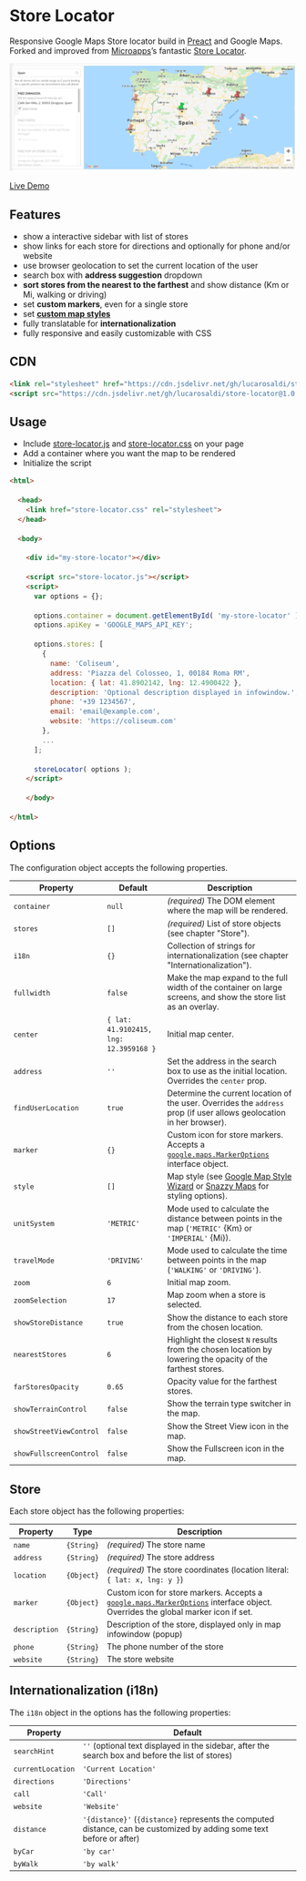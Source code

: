 # Store Locator

Responsive Google Maps Store locator build in [Preact](https://preactjs.com/) and Google Maps. Forked and improved from [Microapps](https://microapps.com/)’s fantastic [Store Locator](https://github.com/microapps/store-locator).

![Gif](docs/demo.gif?raw=true)

[Live Demo](https://lucarosaldi.github.io/store-locator/)



## Features

- show a interactive sidebar with list of stores
- show links for each store for directions and optionally for phone and/or website
- use browser geolocation to set the current location of the user
- search box with **address suggestion** dropdown
- **sort stores from the nearest to the farthest** and show distance (Km or Mi, walking or driving)
- set **custom markers**, even for a single store
- set **[custom map styles](https://mapstyle.withgoogle.com/)**
- fully translatable for **internationalization**
- fully responsive and easily customizable with CSS



## CDN

```html
<link rel="stylesheet" href="https://cdn.jsdelivr.net/gh/lucarosaldi/store-locator@1.0.0/dist/store-locator.css">
<script src="https://cdn.jsdelivr.net/gh/lucarosaldi/store-locator@1.0.0/dist/store-locator.js"></script>
```



## Usage

- Include [store-locator.js](/dist/store-locator.js?raw=true) and [store-locator.css](/dist/store-locator.css?raw=true) on your page
- Add a container where you want the map to be rendered
- Initialize the script


```html
<html>
  
  <head>
    <link href="store-locator.css" rel="stylesheet">
  </head>

  <body>
  
    <div id="my-store-locator"></div>

    <script src="store-locator.js"></script>
    <script>
      var options = {};

      options.container = document.getElementById( 'my-store-locator' );
      options.apiKey = 'GOOGLE_MAPS_API_KEY';

      options.stores: [
        {
          name: 'Coliseum',
          address: 'Piazza del Colosseo, 1, 00184 Roma RM',
          location: { lat: 41.8902142, lng: 12.4900422 },
          description: 'Optional description displayed in infowindow.',
          phone: '+39 1234567',
          email: 'email@example.com',
          website: 'https://coliseum.com'
        },
        ...
      ];

      storeLocator( options );
    </script>

	</body>

</html>
```



## Options

The configuration object accepts the following properties.

| Property                | Default                                | Description                                                  |
| ----------------------- | -------------------------------------- | ------------------------------------------------------------ |
| `container`             | `null`                                 | *(required)* The DOM element where the map will be rendered. |
| `stores`                | `[]`                                   | *(required)* List of store objects (see chapter "Store").    |
| `i18n`                  | `{}`                                   | Collection of strings for internationalization (see chapter "Internationalization"). |
| `fullwidth`             | `false`                                | Make the map expand to the full width of the container on large screens, and show the store list as an overlay. |
| `center`                | `{ lat: 41.9102415, lng: 12.3959168 }` | Initial map center.                                          |
| `address`               | `''`                                   | Set the address in the search box to use as the initial location. Overrides the `center` prop. |
| `findUserLocation`      | `true`                                 | Determine the current location of the user. Overrides the `address` prop (if user allows geolocation in her browser). |
| `marker`                | `{}`                                   | Custom icon for store markers. Accepts a [`google.maps.MarkerOptions`](https://developers.google.com/maps/documentation/javascript/reference/marker#MarkerOptions) interface object. |
| `style`                 | `[]`                                   | Map style (see [Google Map Style Wizard](https://mapstyle.withgoogle.com/) or [Snazzy Maps](https://snazzymaps.com/) for styling options). |
| `unitSystem`            | `'METRIC'`                             | Mode used to calculate the distance between points in the map (`'METRIC'` {Km} or `'IMPERIAL'` {Mi}). |
| `travelMode`            | `'DRIVING'`                            | Mode used to calculate the time between points in the map (`'WALKING'` or `'DRIVING'`). |
| `zoom`                  | `6`                                    | Initial map zoom.                                            |
| `zoomSelection`         | `17`                                   | Map zoom when a store is selected.                           |
| `showStoreDistance`     | `true`                                 | Show the distance to each store from the chosen location.    |
| `nearestStores`         | `6`                                    | Highlight the closest `N` results from the chosen location by lowering the opacity of the farthest stores. |
| `farStoresOpacity`      | `0.65`                                 | Opacity value for the farthest stores.                       |
| `showTerrainControl`    | `false`                                | Show the terrain type switcher in the map.                   |
| `showStreetViewControl` | `false`                                | Show the Street View icon in the map.                        |
| `showFullscreenControl` | `false`                                | Show the Fullscreen icon in the map.                         |



## Store

Each store object has the following properties:

| Property      | Type       | Description                                                  |
| ------------- | ---------- | ------------------------------------------------------------ |
| `name`        | `{String}` | *(required)* The store name                                  |
| `address`     | `{String}` | *(required)* The store address                               |
| `location`    | `{Object}` | *(required)* The store coordinates (location literal: `{ lat: x, lng: y }`) |
| `marker`      | `{Object}` | Custom icon for store markers. Accepts a [`google.maps.MarkerOptions`](https://developers.google.com/maps/documentation/javascript/reference/marker#MarkerOptions) interface object. Overrides the global marker icon if set. |
| `description` | `{String}` | Description of the store, displayed only in map infowindow (popup) |
| `phone`       | `{String}` | The phone number of the store                                |
| `website`     | `{String}` | The store website                                            |



## Internationalization (i18n)

The `i18n` object in the options has the following properties:

| Property          | Default                                                      |
| ----------------- | ------------------------------------------------------------ |
| `searchHint`      | `''` (optional text displayed in the sidebar, after the search box and before the list of stores) |
| `currentLocation` | `'Current Location'`                                         |
| `directions`      | `'Directions'`                                               |
| `call`            | `'Call'`                                                     |
| `website`         | `'Website'`                                                  |
| `distance`        | `'{distance}'` (`{distance}` represents the computed distance, can be customized by adding some text before or after) |
| `byCar`           | `'by car'`                                                   |
| `byWalk`          | `'by walk'`                                                  |
